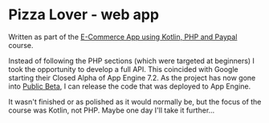 # Pizza Lover - web app

Written as part of the [E-Commerce App using Kotlin, PHP and Paypal](https://www.udemy.com/android-e-commerce-app-using-kotlin-php-and-paypal-api/learn/v4/overview) course.

Instead of following the PHP sections (which were targeted at beginners) I took the opportunity to develop a full API. This coincided with Google starting their Closed Alpha of App Engine 7.2. As the project has now gone into [Public Beta](https://cloud.google.com/appengine/docs/standard/php7/), I can release the code that was deployed to App Engine.

It wasn't finished or as polished as it would normally be, but the focus of the course was Kotlin, not PHP. Maybe one day I'll take it further...
